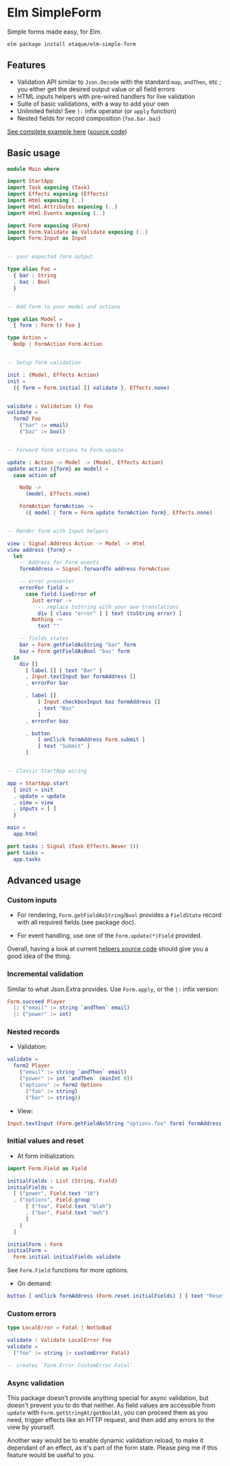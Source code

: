# Elm SimpleForm

Simple forms made easy, for Elm.

    elm package install etaque/elm-simple-form


## Features

* Validation API similar to `Json.Decode` with the standard `map`, `andThen`, etc ; you either get the desired output value or all field errors
* HTML inputs helpers with pre-wired handlers for live validation
* Suite of basic validations, with a way to add your own
* Unlimited fields! See `|:` infix operator (or `apply` function)
* Nested fields for record composition (`foo.bar.baz`)

[See complete example here](http://etaque.github.io/elm-simple-form/example/) ([source code](./example/))


## Basic usage


```elm
module Main where

import StartApp
import Task exposing (Task)
import Effects exposing (Effects)
import Html exposing (..)
import Html.Attributes exposing (..)
import Html.Events exposing (..)

import Form exposing (Form)
import Form.Validate as Validate exposing (..)
import Form.Input as Input


-- your expected form output

type alias Foo =
  { bar : String
  , baz : Bool
  }


-- Add form to your model and actions

type alias Model =
  { form : Form () Foo }

type Action =
  NoOp | FormAction Form.Action


-- Setup form validation

init : (Model, Effects Action)
init =
  ({ form = Form.initial [] validate }, Effects.none)


validate : Validation () Foo
validate =
  form2 Foo
    ("bar" := email)
    ("baz" := bool)


-- Forward form actions to Form.update

update : Action -> Model -> (Model, Effects Action)
update action ({form} as model) =
  case action of

    NoOp ->
      (model, Effects.none)

    FormAction formAction ->
      ({ model | form = Form.update formAction form}, Effects.none)


-- Render form with Input helpers

view : Signal.Address Action -> Model -> Html
view address {form} =
  let
    -- Address for Form events
    formAddress = Signal.forwardTo address FormAction

    -- error presenter
    errorFor field =
      case field.liveError of
        Just error ->
          -- replace toString with your own translations
          div [ class "error" ] [ text (toString error) ]
        Nothing ->
          text ""

    -- fields states
    bar = Form.getFieldAsString "bar" form
    baz = Form.getFieldAsBool "baz" form
  in
    div []
      [ label [] [ text "Bar" ]
      , Input.textInput bar formAddress []
      , errorFor bar

      , label []
          [ Input.checkboxInput baz formAddress []
          , text "Baz"
          ]
      , errorFor baz

      , button
          [ onClick formAddress Form.submit ]
          [ text "Submit" ]
      ]


-- Classic StartApp wiring

app = StartApp.start
  { init = init
  , update = update
  , view = view
  , inputs = [ ]
  }

main =
  app.html

port tasks : Signal (Task Effects.Never ())
port tasks =
  app.tasks
```


## Advanced usage

### Custom inputs

 * For rendering, `Form.getFieldAsString`/`Bool` provides a `FieldState` record with all required fields (see package doc).

 * For event handling, use one of the `Form.update(*)Field` provided.

Overall, having a look at current [helpers source code](https://github.com/etaque/elm-simple-form/blob/master/src/Form/Input.elm) should give you a good idea of the thing.

### Incremental validation

Similar to what Json.Extra provides. Use `Form.apply`, or the `|:` infix version:

```elm
Form.succeed Player
  |: ("email" := string `andThen` email)
  |: ("power" := int)
```

### Nested records

* Validation:

```elm
validate =
  form2 Player
    ("email" := string `andThen` email)
    ("power" := int `andThen` (minInt 0))
    ("options" := form2 Options
      ("foo" := string)
      ("bar" := string))
```

* View:

```elm
Input.textInput (Form.getFieldAsString "options.foo" form) formAddress []
```

### Initial values and reset

* At form initialization:

```elm
import Form.Field as Field

initialFields : List (String, Field)
initialFields =
  [ ("power", Field.text "10")
  , ("options", Field.group
      [ ("foo", Field.text "blah")
      , ("bar", Field.text "meh")
      ]
    )
  ]

initialForm : Form
initialForm =
  Form.initial initialFields validate
```

See `Form.Field` functions for more options.

* On demand:

```elm
button [ onClick formAddress (Form.reset initialFields) ] [ text "Reset" ]
```


### Custom errors

```elm
type LocalError = Fatal | NotSoBad

validate : Validate LocalError Foo
validate =
  ("foo" := string |> customError Fatal)

-- creates `Form.Error.CustomError Fatal`
```


### Async validation

This package doesn't provide anything special for async validation, but doesn't prevent you to do that neither. As field values are accessible from `update` with `Form.getStringAt/getBoolAt`, you can proceed them as you need, trigger effects like an HTTP request, and then add any errors to the view by yourself.

Another way would be to enable dynamic validation reload, to make it dependant of an effect, as it's part of the form state. Please ping me if this feature would be useful to you.
